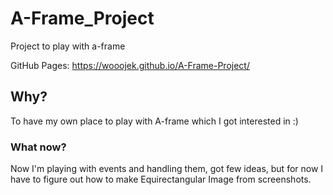 # A-Frame_Project
Project to play with a-frame

GitHub Pages: https://wooojek.github.io/A-Frame-Project/

## Why?
To have my own place to play with A-frame which I got interested in :)

### What now?
Now I'm playing with events and handling them, got few ideas, but for now I have to figure out how to make Equirectangular Image from screenshots. 
